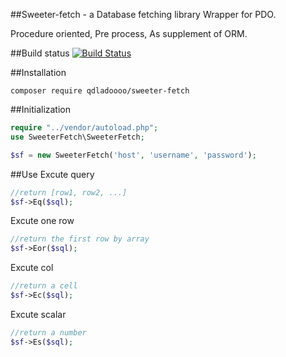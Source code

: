 ##Sweeter-fetch - a Database fetching library
Wrapper for PDO.

Procedure oriented, Pre process, As supplement of ORM.

##Build status
[![Build Status](https://secure.travis-ci.org/bolt/bolt.png?branch=master)](https://travis-ci.org/qdladoooo/sweeter-fetch)

##Installation
```shell
composer require qdladoooo/sweeter-fetch
```
##Initialization
```php
require "../vendor/autoload.php";
use SweeterFetch\SweeterFetch;

$sf = new SweeterFetch('host', 'username', 'password');
```
##Use
Excute query

```php
//return [row1, row2, ...]
$sf->Eq($sql);
```
Excute one row

```php
//return the first row by array
$sf->Eor($sql);
```

Excute col

```php
//return a cell
$sf->Ec($sql);
```

Excute scalar 

```php
//return a number
$sf->Es($sql);
```



